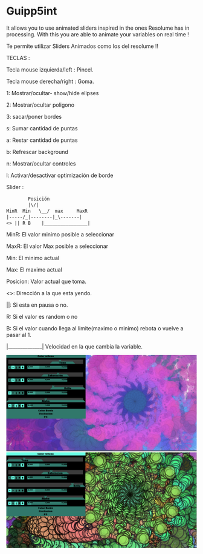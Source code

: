 # Guipp5int



It allows you to use animated sliders inspired in the ones Resolume has in processing. With this you are able to animate your variables on real time ! 

Te permite utilizar Sliders Animados como los del resolume !!

TECLAS :   

Tecla mouse izquierda/left : Pincel.

Tecla mouse derecha/right   : Goma.

1: Mostrar/ocultar- show/hide elipses

2: Mostrar/ocultar poligono

3: sacar/poner bordes

s: Sumar cantidad de puntas

a: Restar cantidad de puntas

b: Refrescar background

n: Mostrar/ocultar controles

l: Activar/desactivar optimización de borde 


Slider : 


		    Posición
		    |\/|
	MinR  Min   \__/  max     MaxR
	|-----/_|--------|_\-------| 
	<> || R B    |________________| 


MinR: El valor minimo posible a seleccionar

MaxR: El valor Max posible a seleccionar

Min:  El minimo actual

Max:  El maximo actual

Posicion: Valor actual que toma.


<>: Dirección a la que esta yendo.

||: Si esta en pausa o no.

R: Si el valor es random o no

B: Si el valor cuando llega al limite(maximo o minimo) rebota o vuelve a pasar al 1.


|______________| Velocidad en la que cambia la variable.




<img src="https://github.com/jpupper/Guipp5int/blob/master/Untitled-5.png">
<img src="https://github.com/jpupper/Guipp5int/blob/master/Untitled-6.png">
